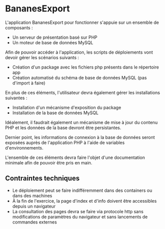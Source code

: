 # BananesExport

L'application BananesExport pour fonctionner s'appuie sur un ensemble de composants :
- Un serveur de présentation basé sur PHP
- Un moteur de base de données MySQL

Afin de pouvoir accéder à l'application, les scripts de déploiements vont devoir gérer les scénarios suivants :
- Création d'un package avec les fichiers php présents dans le répertoire app
- Création automatisé du schéma de base de données MySQL (pas d'import à faire)

En plus de ces éléments, l'utilisateur devra également gérer les installations suivantes :
- Installation d'un mécanisme d'exposition du package
- Installation de la base de données MySQL

Idéalement, il faudrait également un mécanisme de mise à jour du contenu PHP et les données de la base devront être persistantes.

Dernier point, les informations de connexion à la base de données seront exposées auprès de l'application PHP à l'aide de variables d'environnements.

L'ensemble de ces éléments devra faire l'objet d'une documentation minimale afin de pouvoir être pris en main.

## Contraintes techniques

* Le déploiement peut se faire indifféremment dans des containers ou dans des machines
* À la fin de l'exercice, la page d'index et d'info doivent être accessibles depuis un navigateur
* La consultation des pages devra se faire via protocole http sans modifications de paramètres du navigateur et sans lancements de commandes externes
